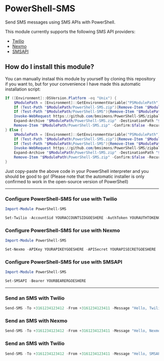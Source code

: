 # PowerShell-SMS
Send SMS messages using SMS APIs with PowerShell.

This module currently supports the following SMS API providers:

- [Twilio](https://www.twilio.com)
- [Nexmo](https://www.nexmo.com)
- [SMSAPI](https://www.smsapi.com)

## How do I install this module?
You can manually instaal this module by yourself by cloning this repository if you want to, but for your convenience I have made this automatic installation script:

```powershell
If ([Environment]::OSVersion.Platform -eq "Unix") {
    $ModulePath = [Environment]::GetEnvironmentVariable("PSModulePath").split(":")[0]
    If (Test-Path "$ModulePath/PowerShell-SMS.zip"){Remove-Item "$ModulePath/PowerShell-SMS.zip"}
    If (Test-Path "$ModulePath/PowerShell-SMS"){Remove-Item "$ModulePath/PowerShell-SMS" -Confirm:$false -Recurse}
    Invoke-WebRequest https://github.com/bmsimons/PowerShell-SMS/zipball/master -OutFile "$ModulePath/PowerShell-SMS.zip"
    Expand-Archive "$ModulePath/PowerShell-SMS.zip" -DestinationPath "$ModulePath/PowerShell-SMS"
    Remove-Item "$ModulePath/PowerShell-SMS.zip" -Confirm:$false -Recurse
} Else {
    $ModulePath = [Environment]::GetEnvironmentVariable("PSModulePath").split(";")[0]
    If (Test-Path "$ModulePath\PowerShell-SMS.zip"){Remove-Item "$ModulePath\PowerShell-SMS.zip"}
    If (Test-Path "$ModulePath\PowerShell-SMS"){Remove-Item "$ModulePath\PowerShell-SMS" -Confirm:$false -Recurse}
    Invoke-WebRequest https://github.com/bmsimons/PowerShell-SMS/zipball/master -OutFile "$ModulePath\PowerShell-SMS.zip"
    Expand-Archive "$ModulePath\PowerShell-SMS.zip" -DestinationPath "$ModulePath\PowerShell-SMS"
    Remove-Item "$ModulePath\PowerShell-SMS.zip" -Confirm:$false -Recurse
}
```

Just copy-paste the above code in your PowerShell interpreter and you should be good to go!
(Please note that the automatic installer is only confirmed to work in the open-source version of PowerShell)

---------------------------------------------------------------------------

### Configure PowerShell-SMS for use with Twilio
```powershell
Import-Module PowerShell-SMS

Set-Twilio -AccountSid YOURACCOUNTSIDGOESHERE -AuthToken YOURAUTHTOKENGOESHERE
```

### Configure PowerShell-SMS for use with Nexmo
```powershell
Import-Module PowerShell-SMS

Set-Nexmo -APIKey YOURAPIKEYGOESHERE -APISecret YOURAPISECRETGOESHERE
```

### Configure PowerShell-SMS for use with SMSAPI
```powershell
Import-Module PowerShell-SMS

Set-SMSAPI -Bearer YOURBEARERGOESHERE
```

---------------------------------------------------------------------------

### Send an SMS with Twilio
```powershell
Send-SMS -To +3161234123412 -From +3161234123411 -Message "Hello, Twilio!" -Provider Twilio
```

### Send an SMS with Nexmo
```powershell
Send-SMS -To +3161234123412 -From +3161234123411 -Message "Hello, Nexmo!" -Provider Nexmo
```

### Send an SMS with Twilio
```powershell
Send-SMS -To +3161234123412 -From +3161234123411 -Message "Hello, SMSAPI!" -Provider SMSAPI
```